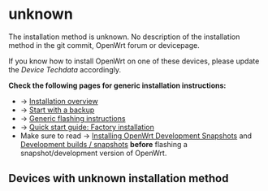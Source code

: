# unknown

The installation method is unknown. No description of the installation method in the git commit, OpenWrt forum or devicepage.

If you know how to install OpenWrt on one of these devices, please update the *Device Techdata* accordingly.

**Check the following pages for generic installation instructions:**

- → [Installation overview](/docs/guide-user/installation/start "docs:guide-user:installation:start")
- → [Start with a backup](/docs/guide-user/installation/generic.backup "docs:guide-user:installation:generic.backup")
- → [Generic flashing instructions](/docs/guide-user/installation/generic.flashing "docs:guide-user:installation:generic.flashing")
- → [Quick start guide: Factory installation](/docs/guide-quick-start/factory_installation "docs:guide-quick-start:factory_installation")
- Make sure to read → [Installing OpenWrt Development Snapshots](/docs/guide-quick-start/developmentinstallation "docs:guide-quick-start:developmentinstallation") and [Development builds / snapshots](/releases/snapshot "releases:snapshot") **before** flashing a snapshot/development version of OpenWrt.

## Devices with unknown installation method
